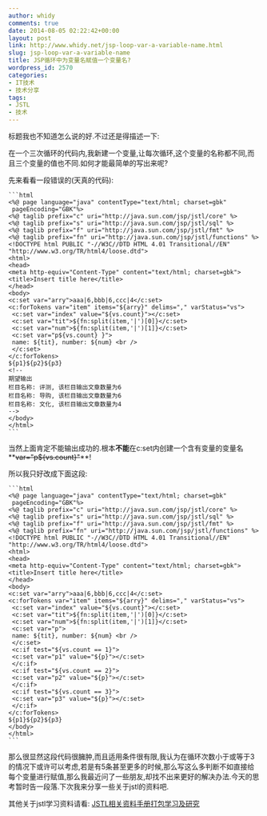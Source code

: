 ```yaml
---
author: whidy
comments: true
date: 2014-08-05 02:22:42+00:00
layout: post
link: http://www.whidy.net/jsp-loop-var-a-variable-name.html
slug: jsp-loop-var-a-variable-name
title: JSP循环中为变量名赋值一个变量名?
wordpress_id: 2570
categories:
- IT技术
- 技术分享
tags:
- JSTL
- 技术
---
```


标题我也不知道怎么说的好.不过还是得描述一下:

在一个三次循环的代码内,我新建一个变量,让每次循环,这个变量的名称都不同,而且三个变量的值也不同.如何才能最简单的写出来呢?

先来看看一段错误的(天真的代码):

    ```html
    <%@ page language="java" contentType="text/html; charset=gbk"
     pageEncoding="GBK"%>
    <%@ taglib prefix="c" uri="http://java.sun.com/jsp/jstl/core" %>
    <%@ taglib prefix="s" uri="http://java.sun.com/jsp/jstl/sql" %>
    <%@ taglib prefix="f" uri="http://java.sun.com/jsp/jstl/fmt" %>
    <%@ taglib prefix="fn" uri="http://java.sun.com/jsp/jstl/functions" %>
    <!DOCTYPE html PUBLIC "-//W3C//DTD HTML 4.01 Transitional//EN" "http://www.w3.org/TR/html4/loose.dtd">
    <html>
    <head>
    <meta http-equiv="Content-Type" content="text/html; charset=gbk">
    <title>Insert title here</title>
    </head>
    <body>
    <c:set var="arry">aaa|6,bbb|6,ccc|4</c:set>
    <c:forTokens var="item" items="${arry}" delims="," varStatus="vs">
     <c:set var="index" value="${vs.count}"></c:set>
     <c:set var="tit">${fn:split(item,'|')[0]}</c:set>
     <c:set var="num">${fn:split(item,'|')[1]}</c:set>
     <c:set var="p${vs.count} }">
     name: ${tit}, number: ${num} <br />
     </c:set>
    </c:forTokens>
    ${p1}${p2}${p3}
    <!--
    期望输出
    栏目名称: 评测, 该栏目输出文章数量为6
    栏目名称: 导购, 该栏目输出文章数量为6
    栏目名称: 文化, 该栏目输出文章数量为4
    -->
    </body>
    </html>
    ```


当然上面肯定不能输出成功的.根本**不能**在c:set内创建一个含有变量的变量名**<del>var="p${vs.count}"</del>**!

所以我只好改成下面这段:

    ```html
    <%@ page language="java" contentType="text/html; charset=gbk"
     pageEncoding="GBK"%>
    <%@ taglib prefix="c" uri="http://java.sun.com/jsp/jstl/core" %>
    <%@ taglib prefix="s" uri="http://java.sun.com/jsp/jstl/sql" %>
    <%@ taglib prefix="f" uri="http://java.sun.com/jsp/jstl/fmt" %>
    <%@ taglib prefix="fn" uri="http://java.sun.com/jsp/jstl/functions" %>
    <!DOCTYPE html PUBLIC "-//W3C//DTD HTML 4.01 Transitional//EN" "http://www.w3.org/TR/html4/loose.dtd">
    <html>
    <head>
    <meta http-equiv="Content-Type" content="text/html; charset=gbk">
    <title>Insert title here</title>
    </head>
    <body>
    <c:set var="arry">aaa|6,bbb|6,ccc|4</c:set>
    <c:forTokens var="item" items="${arry}" delims="," varStatus="vs">
     <c:set var="index" value="${vs.count}"></c:set>
     <c:set var="tit">${fn:split(item,'|')[0]}</c:set>
     <c:set var="num">${fn:split(item,'|')[1]}</c:set>
     <c:set var="p">
     name: ${tit}, number: ${num} <br />
     </c:set>
     <c:if test="${vs.count == 1}">
     <c:set var="p1" value="${p}"></c:set>
     </c:if>
     <c:if test="${vs.count == 2}">
     <c:set var="p2" value="${p}"></c:set>
     </c:if>
     <c:if test="${vs.count == 3}">
     <c:set var="p3" value="${p}"></c:set>
     </c:if>
    </c:forTokens>
    ${p1}${p2}${p3}
    </body>
    </html>
    ```


那么很显然这段代码很臃肿,而且适用条件很有限,我认为在循环次数小于或等于3的情况下或许可以考虑,若是有5条甚至更多的时候,那么写这么多判断不如直接给每个变量进行赋值,那么我最近问了一些朋友,却找不出来更好的解决办法.今天的思考暂时告一段落.下次我来分享一些关于jstl的资料吧.

其他关于jstl学习资料请看: [JSTL相关资料手册打包学习及研究](http://www.whidy.net/jstl-learning-doc-api.html)
